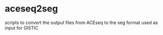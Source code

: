 # aceseq2seg
scripts to convert the output files from ACEseq to the seg format used as input for GISTIC
